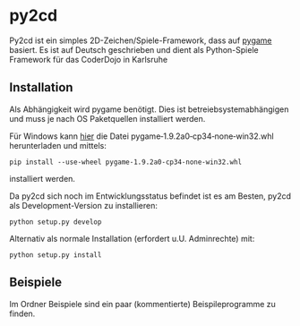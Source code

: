 # py2cd
Py2cd ist ein simples 2D-Zeichen/Spiele-Framework, dass auf [pygame](http://pygame.org) basiert.
Es ist auf Deutsch geschrieben und dient als Python-Spiele Framework für das CoderDojo in Karlsruhe

## Installation
Als Abhängigkeit wird pygame benötigt. Dies ist betreiebsystemabhängigen und muss je nach OS  Paketquellen installiert werden.


Für Windows kann [hier](http://www.lfd.uci.edu/~gohlke/pythonlibs/#pygame) die Datei pygame‑1.9.2a0‑cp34‑none‑win32.whl
herunterladen und mittels:    
```
pip install --use-wheel pygame‑1.9.2a0‑cp34‑none‑win32.whl
```
installiert werden.


Da py2cd sich noch im Entwicklungsstatus befindet ist es am Besten, py2cd als Development-Version zu installieren:    
```
python setup.py develop
```
Alternativ als normale Installation (erfordert u.U. Adminrechte) mit:
```
python setup.py install
```


## Beispiele
Im Ordner Beispiele sind ein paar (kommentierte) Beispileprogramme zu finden.